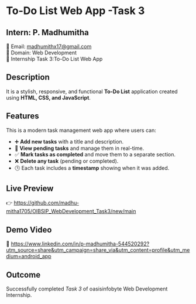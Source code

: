 # To-Do List Web App -Task 3

## Intern: P. Madhumitha  
📧 Email: madhumithx17@gmail.com  
🔧 Domain: Web Development  
📌 Internship Task 3:To-Do List Web App 


## Description

It is a stylish, responsive, and functional **To-Do List** application created using **HTML, CSS, and JavaScript**.

## Features

This is a modern task management web app where users can:

- ➕ **Add new tasks** with a title and description.
- 📌 **View pending tasks** and manage them in real-time.
- ✅ **Mark tasks as completed** and move them to a separate section.
- ❌ **Delete any task** (pending or completed).
- 🕒 Each task includes a **timestamp** showing when it was added.

## Live Preview

👉 https://github.com/madhu-mitha1705/OIBSIP_WebDevelopment_Task3/new/main

## Demo Video

🎥 https://www.linkedin.com/in/p-madhumitha-544520292?utm_source=share&utm_campaign=share_via&utm_content=profile&utm_medium=android_app

## Outcome

Successfully completed *Task 3* of oasisinfobyte Web Development Internship.



